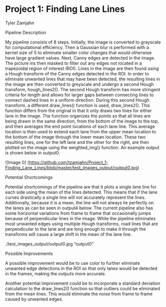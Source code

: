 # Project 1: Finding Lane Lines
Tyler Zamjahn

Pipeline Description

My pipeline consists of 8 steps. Initially, the image is converted to grayscale for computational efficiency. Then a Gaussian blur is performed with a kernel size of 5 to eliminate smaller color changes that would otherwise have large gradient values. Next, Canny edges are detected in the image. The picture ins then masked to filter out any edges not located in a trapezoidal region of interest (ROI). Lines in the image are then found using a Hough transform of the Canny edges detected in the ROI. In order to eliminate unwanted lines that may have been detected, the resulting lines in the image are then converted to greyscale and undergo a second Hough transform, hough_lines2(). The second Hough transform has more stringent criteria for length and allows for larger gaps between connecting lines to connect dashed lines in a uniform direction. During this second Hough transform, a different draw_lines() function is used, draw_lines2(). This function differs from the original in that it only draws two lines for either lane in the image. The function organizes the points so that all lines are being drawn in the same direction, from the bottom of the image to the top, and then averages the end point locations of each lane line. This average location is then used to extend each lane from the upper mean location to the bottom of the image through the lower mean location. These two resulting lines, one for the left lane and the other for the right, are then plotted on the image using the weighted_img() function. An example output is shown below in output0.

 ![Image 0]
(https://github.com/tzamjahn/Project_1-Finding_Lane_Lines/blob/master/test_images_output/output0.jpg)


Potential Shortcomings

Potential shortcomings of the pipeline are that it plots a single lane line for each side using the mean of the lines detected. This means that if the lane curves drastically a single line will not accurately represent the lines. Additionally, because it is a mean, the line will not always lie perfectly on the lanes as can be seen in output4 below. The current pipeline also has some horizontal variations from frame to frame that occasionally jumps because of perpendicular lines in the image. While the pipeline eliminates most unwanted edges using multiple Hough transforms, road lines that are perpendicular to the lane and are long enough to make it through the transforms will cause a large shift in the mean of the lane line.

 
./test_images_output/output0.jpg “output0”

Possible Improvements 

A possible improvement would be to use color to further eliminate unwanted edge detections in the ROI so that only lanes would be detected in the frames, making the outputs more accurate.

Another potential improvement could be to incorporate a standard deviation calculation to the draw_lines2() function so that outliers could be eliminated from the mean lines. This would eliminate the noise from frame to frame caused by unwanted edges.

